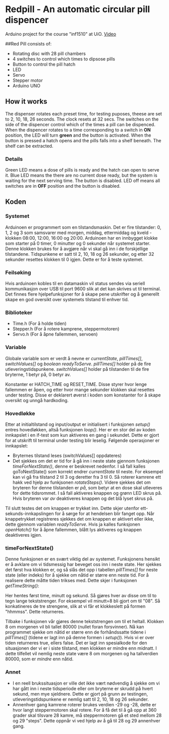 # Redpill - An automatic circular pill dispencer
Arduino project for the course "inf1510" at UiO.
[Video](https://youtu.be/IycjOfMeGy4)

##Red Pill consists of:
- Rotating disc with 28 pill chambers
- 4 switches to control which times to dipsose pills
- Button to control the pill hatch
- LED
- Servo
- Stepper motor
- Arduino UNO

## How it works
The dispenser rotates each preset time, for testing puposes, theese are set to 2, 10, 18, 26 seconds. The clock resets at 32 secs. The switches on the side of the dispencer control which of the times a pill can be dispenced. When the dispencer rotates to a time corresponding to a switch in **ON** position, the LED will turn **green** and the button is activated. When the button is pressed a hatch opens and the pills falls into a shelf beneath. The shelf can be extracted.

### Details
Green LED means a dose of pills is ready and the hatch can open to serve it.
Blue LED means the there are no current dose ready, but the system is waiting for the next serving time. The button is disabled.
LED off means all switches are in **OFF** position and the button is disabled.

## Koden
### Systemet
Arduinoen er programmert som en tilstandsmaskin. Det er fire tilstander: 0, 1, 2 og 3 som samsvarer med morgen, middag, ettermiddag og kveld - klokken 08:00, 12:00, 16:00 og 20:00. Arduinoen har en innbygget klokke som starter på 0 timer, 0 minutter og 0 sekunder når systemet starter. Denne klokken brukes for å avgjøre når vi skal gå inn i de forskjellige tilstandene. Tidspunkene er satt til 2, 10, 18 og 26 sekunder, og etter 32 sekunder resettes klokken til 0 igjen. Dette er for å teste systemet.

### Feilsøking
Hvis arduinoen kobles til en datamaskin vil status sendes via seriell kommunikasjon over USB til port 9600 slik at det kan skrives ut til terminal. Det finnes flere hjelpefunksjoner for å skape pene utskrifter og å generellt skape en god oversikt over systemets tilstand til enhver tid.

### Biblioteker
- Time.h    (For å holde tiden)
- Stepper.h (For å rotere kamprene, steppermotoren)
- Servo.h   (For å åpne fallemmen, servoen)

### Variable
Globale variable som er verdt å nevne er *currentState*, *pillTimes[]*, *switchValues[]* og *boolean readyToServe*. *pillTimes[]* holder på de fire utleveringstidspunkene. *switchValues[]* holder på tilstanden til de fire bryterne, 1 betyr på, 0 betyr av.

Konstanter er HATCH_TIME og RESET_TIME. Disse styrer hvor lenge fallemmen er åpen, og etter hvor mange sekunder klokken skal resettes under testing. Disse er deklarert øverst i koden som konstanter for å skape oversikt og unngå hardkoding.

### Hovedløkke
Etter at initialtilstand og input/output er initialisert i funksjonen *setup()* entres hovedløkken, altså funksjonen *loop()*. Her er en stor del av koden innkapslet i en if-test som kun aktiveres en gang i sekundet. Dette er gjort for at utskrift til terminal under testing blir leselig. Følgende operasjoner er innkapslet:
- Bryternes tilstand leses (switchValues[] oppdateres)
- Det sjekkes om det er tid for å gå inn i neste state gjennom funksjonen *timeForNextState()*, denne er beskrevet nedenfor. I så fall kalles goToNextState() som korrekt endrer *currentState* til neste. For eksempel kan vi gå fra tilstand 2 til 3 og deretter fra 3 til 0. Så roterer kamrene ett hakk ved hjelp av funkjsonen *rotateSteps()*. Videre sjekkes det om bryteren for denne tilstanden er *på*, som betyr at en dose skal utleveres for dette tidsrommet. I så fall aktiveres knappen og grønn LED skrus på. Hvis bryteren var *av* deaktiveres knappen og det blå lyset skrus på.

Til slutt testes det om knappen er trykket inn. Dette skjer utenfor ett-sekunds-innkapslingen for å sørge for at hendelsen blir fanget opp. Når knappetrykket registreres sjekkes det om knappen er aktivert eller ikke, dette gjennom variablen *readyToServe*. Hvis ja kalles funksjonen *openHatch()* for å åpne fallemmen, blått lys aktiveres og knappen deaktiveres igjen.

### timeForNextState()
Denne funksjonen er en svært viktig del av systemet. Funksjonens hensikt er å avklare om vi tidsmessig har beveget oss inn i neste state. Her sjekkes det først hva klokken er, og så slås det opp i tabellen *pillTimes[]* for neste state (eller indeks) for å sjekke om nåtid er større enn neste tid. For å realisere dette måtte tiden trikses med. Dette skjer i funksjonen *getTimeString()*:

Her hentes først time, minutt og sekund. Så gjøres hver av disse om til to tegn lange tekststrenger. For eksempel vil minutt=8 bli gjort om til "08". Så konkatineres de tre strengene, slik at vi får et klokkeslett på formen "hhmmss". Dette returneres.

Tilbake i funksjonen vår gjøres denne tekststrengen om til et heltall. Klokken 8 om morgenen vil bli tallet 80000 (nullet foran forsvinner). Nå kan programmet sjekke om nåtid er større enn de forhåndssatte tidene i *pillTimes[]* (tidene er lagt inn på denne formen i *setup()*). Hvis vi er over tiden returneres true, ellers false. Det er lagt inn spesialkode for den situasjonen der vi er i siste tilstand, men klokken er mindre enn midnatt. I dette tilfellet vil nemlig neste state være 8 om morgenen og ha tallverdien 80000, som er *mindre* enn nåtid.

### Annet
- I en reell brukssituasjon er ville det ikke vært nødvendig å sjekke om vi har gått inn i neste tidsperiode eller om bryterne er skrudd på hvert sekund, men mye sjeldnere. Dette er gjort på grunn av testingen, utleveringstidspunkene er nemlig satt til 2, 10, 18 og 26 sekunder.
- Annenhver gang kamrene roterer brukes verdien -29 og -28, dette er hvor langt steppermotoren skal rotere. For å få det til å gå opp at 360 grader skal tilsvare 28 kamre, må steppermotoren gå et sted mellom 28 og 29 "steps". Dette oppnår vi ved hjelp av å gå til 28 og 29 annenhver gang.
